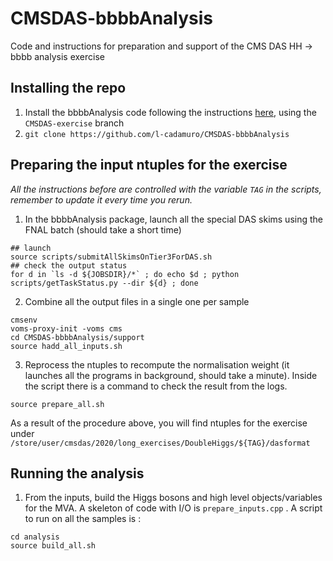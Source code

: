 # CMSDAS-bbbbAnalysis
Code and instructions for preparation and support of the CMS DAS HH -> bbbb analysis exercise

## Installing the repo
1. Install the bbbbAnalysis code following the instructions [here](https://github.com/UF-HH/bbbbAnalysis), using the ``CMSDAS-exercise`` branch
2. ``git clone https://github.com/l-cadamuro/CMSDAS-bbbbAnalysis``

## Preparing the input ntuples for the exercise

_All the instructions before are controlled with the variable ``TAG`` in the scripts, remember to update it every time you rerun._

1. In the bbbbAnalysis package, launch all the special DAS skims using the FNAL batch (should take a short time)
```
## launch
source scripts/submitAllSkimsOnTier3ForDAS.sh
## check the output status
for d in `ls -d ${JOBSDIR}/*` ; do echo $d ; python scripts/getTaskStatus.py --dir ${d} ; done
```
2. Combine all the output files in a single one per sample
```
cmsenv
voms-proxy-init -voms cms
cd CMSDAS-bbbbAnalysis/support
source hadd_all_inputs.sh
```
3. Reprocess the ntuples to recompute the normalisation weight (it launches all the programs in background, should take a minute). Inside the script there is a command to check the result from the logs.
```
source prepare_all.sh
```

As a result of the procedure above, you will find ntuples for the exercise under ``/store/user/cmsdas/2020/long_exercises/DoubleHiggs/${TAG}/dasformat``

## Running the analysis

1. From the inputs, build the Higgs bosons and high level objects/variables for the MVA. A skeleton of code with I/O is ``prepare_inputs.cpp`` . A script to run on all the samples is :
```
cd analysis
source build_all.sh
```
